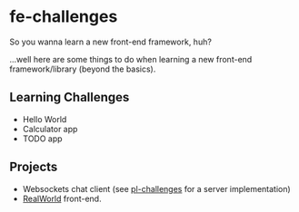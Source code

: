 # fe-challenges

So you wanna learn a new front-end framework, huh?

...well here are some things to do when learning a new front-end framework/library (beyond the basics).

## Learning Challenges

- Hello World
- Calculator app
- TODO app

## Projects

- Websockets chat client (see [pl-challenges](https://github.com/sapslaj/pl-challenges) for a server implementation)
- [RealWorld](https://github.com/gothinkster/realworld) front-end.
